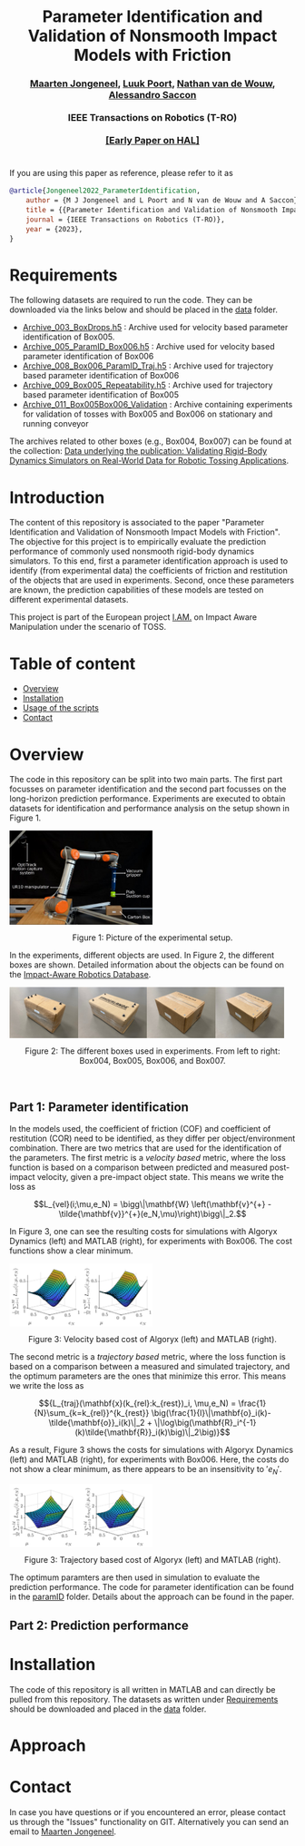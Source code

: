 <div align="center">
<h1 align="center">
Parameter Identification and Validation of Nonsmooth Impact Models
with Friction
</h1>
</div>
<div align="center">
<h3>
<a href="https://research.tue.nl/en/persons/maarten-jongeneel">Maarten Jongeneel</a>,
<a href="https://research.tue.nl/en/persons/luuk-poort">Luuk Poort</a>,
<a href="https://www.tue.nl/en/research/researchers/nathan-van-de-wouw/">Nathan van de Wouw</a>,
<a href="https://www.tue.nl/en/research/researchers/alessandro-saccon/">Alessandro Saccon</a>
<br>
<br>
IEEE Transactions on Robotics (T-RO)
<br>
<br>
<a href="/">[Early Paper on HAL]</a>
</h3>
</div>

# 

If you are using this paper as reference, please refer to it as
```bibtex
@article{Jongeneel2022_ParameterIdentification,
    author = {M J Jongeneel and L Poort and N van de Wouw and A Saccon},
    title = {{Parameter Identification and Validation of Nonsmooth Impact Models with Friction}},
    journal = {IEEE Transactions on Robotics (T-RO)},
    year = {2023},
}
```
Requirements
===========
The following datasets are required to run the code. They can be downloaded via the links below and should be placed in the [data](/data/) folder. 
 - [Archive_003_BoxDrops.h5](https://doi.org/10.4121/17122553) : Archive used for velocity based parameter identification of Box005.
 - [Archive_005_ParamID_Box006.h5](https://doi.org/10.4121/21024007) : Archive used for velocity based parameter identification of Box006 
 - [Archive_008_Box006_ParamID_Traj.h5](https://doi.org/10.4121/21387510) : Archive used for trajectory based parameter identification of Box006
 - [Archive_009_Box005_Repeatability.h5](https://doi.org/10.4121/21387606) : Archive used for trajectory based parameter identification of Box005
 - [Archive_011_Box005Box006_Validation](https://doi.org/10.4121/21399657) : Archive containing experiments for validation of tosses with Box005 and Box006 on stationary and running conveyor

 The archives related to other boxes (e.g., Box004, Box007) can be found at the collection: [Data underlying the publication: Validating Rigid-Body Dynamics Simulators on Real-World Data for Robotic Tossing Applications](https://doi.org/10.4121/c.6278310). 



Introduction
============

The content of this repository is associated to the paper "Parameter Identification and Validation of Nonsmooth Impact Models with Friction". The objective for this project is to empirically evaluate the prediction performance of commonly used nonsmooth rigid-body dynamics simulators. To this end, first a parameter identification approach is used to identify (from experimental data) the coefficients of friction and restitution of the objects that are used in experiments. Second, once these parameters are known, the prediction capabilities of these models are tested on different experimental datasets. 

This project is part of the European project [I.AM.](www.i-am-project.eu) on Impact Aware Manipulation under the scenario of TOSS. 


Table of content
================
- [Overview](#overview)
- [Installation](#installation)
- [Usage of the scripts](#usage-of-the-scripts)
- [Contact](#contact)

# Overview
The code in this repository can be split into two main parts. The first part focusses on parameter identification and the second part focusses on the long-horizon prediction performance. Experiments are executed to obtain datasets for identification and performance analysis on the setup shown in Figure 1.

<div align="center">
    <div style = "display: flex; align="center">
        <img src="figures/GITimg/ExperimentalSetup.jpg" width="50%"/> 
    </div>
    <p>Figure 1: Picture of the experimental setup.</p>
</div> 

In the experiments, different objects are used. In Figure 2, the different boxes are shown. Detailed information about the objects can be found on the [Impact-Aware Robotics Database](https://impact-aware-robotics-database.tue.nl/objects).

<div align="center">
    <div style = "display: flex; align="center">
        <img src="figures/GITimg/Box004.jpg" alt="drawing" width=24%/>
        <img src="figures/GITimg/Box005.jpg" alt="drawing" width=24%/>
        <img src="figures/GITimg/Box006.jpg" alt="drawing" width=24%/>
        <img src="figures/GITimg/Box007.jpg" alt="drawing" width=24%/>
    </div>
    <p>Figure 2: The different boxes used in experiments. From left to right: Box004, Box005, Box006, and Box007.</p>
</div>


<p>&nbsp;</p>

## Part 1: Parameter identification
In the models used, the coefficient of friction (COF) and coefficient of restitution (COR) need to be identified, as they differ per object/environment combination. There are two metrics that are used for the identification of the parameters. The first metric is a *velocity based* metric, where the loss function is based on a comparison between predicted and measured post-impact velocity, given a pre-impact object state. This means we write the loss as 

 ```math
 L_{vel}(i;\mu,e_N) = \bigg\|\mathbf{W} \left(\mathbf{v}^{+} -	\tilde{\mathbf{v}}^{+}(e_N,\mu)\right)\bigg\|_2.
 ```

In Figure 3, one can see the resulting costs for simulations with Algoryx Dynamics (left) and MATLAB (right), for experiments with Box006. The cost functions show a clear minimum. 

<div align="center">
    <div style = "display: flex; align="center">
        <img src="figures/GITimg/CostAlgoryx.jpg" alt="drawing" width=25%/>
        <img src="figures/GITimg/CostMatlab.jpg" alt="drawing" width=25%/>
    </div>
    <p>Figure 3: Velocity based cost of Algoryx (left) and MATLAB (right).</p>
</div>


 The second metric is a *trajectory based* metric, where the loss function is based on a comparison between a measured and simulated trajectory, and the optimum parameters are the ones that minimize this error. This means we write the loss as

 ```math
 {L_{traj}(\mathbf{x}(k_{rel}:k_{rest})_i, \mu,e_N) = \frac{1}{N}\sum_{k=k_{rel}}^{k_{rest}} \big(\frac{1}{l}\|\mathbf{o}_i(k)-\tilde{\mathbf{o}}_i(k)\|_2 + \|\log\big(\mathbf{R}_i^{-1}(k)\tilde{\mathbf{R}}_i(k)\big)\|_2\big)}
 ```
 
 As a result, Figure 3 shows the costs for simulations with Algoryx Dynamics (left) and MATLAB (right), for experiments with Box006. Here, the costs do not show a clear minimum, as there appears to be an insensitivity to $'e_N'$. 
 
 <div align="center">
    <div style = "display: flex; align="center">
        <img src="figures/GITimg/Traj_Based_CostAlgoryx.jpg" alt="drawing" width=25%/>
        <img src="figures/GITimg/Traj_Based_CostMatlab.jpg" alt="drawing" width=25%/>
    </div>
    <p>Figure 3: Trajectory based cost of Algoryx (left) and MATLAB (right).</p>
</div>
 
 The optimum paramters are then used in simulation to evaluate the prediction performance. The code for parameter identification can be found in the [paramID](/paramID/) folder. Details about the approach can be found in the paper.

## Part 2: Prediction performance

# Installation
The code of this repository is all written in MATLAB and can directly be pulled from this repository. The datasets as written under [Requirements](#requirements) should be downloaded and placed in the [data](/data/) folder.

# Approach



# Contact
In case you have questions or if you encountered an error, please contact us through the "Issues" functionality on GIT. Alternatively you can send an email to [Maarten Jongeneel](mailto:m.j.jongeneel@tue.nl).

<!-- # TODO
- [ ] Write a proper README.md
- [ ] Update `paramID/getImpactData.m`
    - [ ] Make the object you want to use for paramID as input, get rid of hardcoded stuff
    - [ ] Also consider gravity, and impact surface
- [ ] Update paramID subdirectory
    - [ ] Clean up the scripts
    - [X] Make Param ID for AGX optional 
    - [ ] Write proper README.md for that subdirectory
- [ ] Update the rest-pose prediction scripts
    - [ ] Make simulations in AGX optional (s.t. one can run also only Matlab)
    - [ ] Create options for MuJoCo simulation and validation scripts
    - [ ] Write proper script to evaluate rest-pose on the conveyor of certain (input) object (e.g., box5)
    - [ ] Write proper script to evaluate pick-up on the (input) object (e.g., box5) -->


